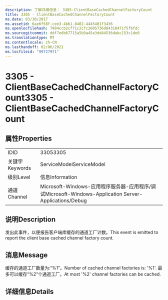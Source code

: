 ```yaml
---
description: 了解详细信息： 3305-ClientBaseCachedChannelFactoryCount
title: 3305 - ClientBaseCachedChannelFactoryCount
ms.date: 03/30/2017
ms.assetid: 6ae6f58f-cee3-4bb1-8402-4445401f3436
ms.openlocfilehash: 7904ccb2cf71c2cfc2605736d84310471f5fbfdc
ms.sourcegitcommit: ddf7edb67715a5b9a45e3dd44536dabc153c1de0
ms.translationtype: MT
ms.contentlocale: zh-CN
ms.lasthandoff: 02/06/2021
ms.locfileid: "99727971"
---
```

# <a name="3305---clientbasecachedchannelfactorycount"></a><span data-ttu-id="109e3-103">3305 - ClientBaseCachedChannelFactoryCount</span><span class="sxs-lookup"><span data-stu-id="109e3-103">3305 - ClientBaseCachedChannelFactoryCount</span></span>

## <a name="properties"></a><span data-ttu-id="109e3-104">属性</span><span class="sxs-lookup"><span data-stu-id="109e3-104">Properties</span></span>  
  
|||  
|-|-|  
|<span data-ttu-id="109e3-105">ID</span><span class="sxs-lookup"><span data-stu-id="109e3-105">ID</span></span>|<span data-ttu-id="109e3-106">3305</span><span class="sxs-lookup"><span data-stu-id="109e3-106">3305</span></span>|  
|<span data-ttu-id="109e3-107">关键字</span><span class="sxs-lookup"><span data-stu-id="109e3-107">Keywords</span></span>|<span data-ttu-id="109e3-108">ServiceModel</span><span class="sxs-lookup"><span data-stu-id="109e3-108">ServiceModel</span></span>|  
|<span data-ttu-id="109e3-109">级别</span><span class="sxs-lookup"><span data-stu-id="109e3-109">Level</span></span>|<span data-ttu-id="109e3-110">信息</span><span class="sxs-lookup"><span data-stu-id="109e3-110">Information</span></span>|  
|<span data-ttu-id="109e3-111">通道</span><span class="sxs-lookup"><span data-stu-id="109e3-111">Channel</span></span>|<span data-ttu-id="109e3-112">Microsoft-Windows-应用程序服务器-应用程序/调试</span><span class="sxs-lookup"><span data-stu-id="109e3-112">Microsoft-Windows-Application Server-Applications/Debug</span></span>|  
  
## <a name="description"></a><span data-ttu-id="109e3-113">说明</span><span class="sxs-lookup"><span data-stu-id="109e3-113">Description</span></span>  

 <span data-ttu-id="109e3-114">发出此事件，以便报告客户端库缓存的通道工厂计数。</span><span class="sxs-lookup"><span data-stu-id="109e3-114">This event is emitted to report the client base cached channel factory count.</span></span>  
  
## <a name="message"></a><span data-ttu-id="109e3-115">消息</span><span class="sxs-lookup"><span data-stu-id="109e3-115">Message</span></span>  

 <span data-ttu-id="109e3-116">缓存的通道工厂数量为:“%1”。</span><span class="sxs-lookup"><span data-stu-id="109e3-116">Number of cached channel factories is: '%1'.</span></span>  <span data-ttu-id="109e3-117">最多可以缓存“%2”个通道工厂。</span><span class="sxs-lookup"><span data-stu-id="109e3-117">At most '%2' channel factories can be cached.</span></span>  
  
## <a name="details"></a><span data-ttu-id="109e3-118">详细信息</span><span class="sxs-lookup"><span data-stu-id="109e3-118">Details</span></span>
